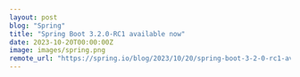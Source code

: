 ```yaml
---
layout: post
blog: "Spring"
title: "Spring Boot 3.2.0-RC1 available now"
date: 2023-10-20T00:00:00Z
image: images/spring.png
remote_url: "https://spring.io/blog/2023/10/20/spring-boot-3-2-0-rc1-available-now"
---
```

